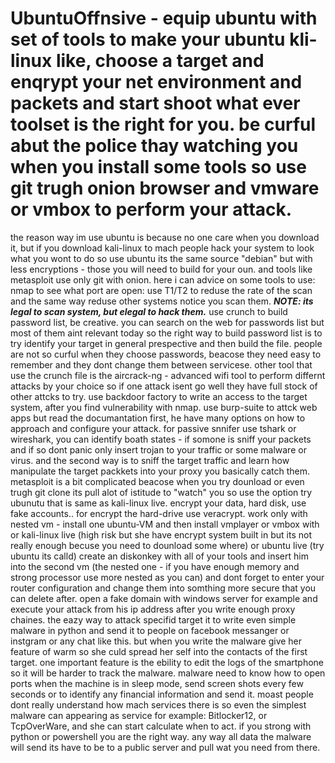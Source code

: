 # UbuntuOffnsive - equip ubuntu with set of tools to make your ubuntu kli-linux like, choose a target and enqrypt your net environment and packets and start shoot what ever toolset is the right for you. be curful abut the police thay watching you when you install some tools so use git trugh onion browser and vmware or vmbox to perform your attack. 
the reason way im use ubuntu is because no one care when you download it, but if you download kali-linux to mach people hack your system to look what you wont to do so use ubuntu its the same source "debian" but with less encryptions - those you will need to build for your oun. 
and tools like metasploit use only git with onion.
here i can advice on some tools to use: nmap to see what port are open: use T1/T2 to reduse the rate of the scan and the same way reduse other systems notice you scan them. ***NOTE: its legal to scan system, but elegal to hack them.***
use crunch to build password list, be creative. you can search on the web for passwords list but most of them aint relevant today so the right way to build password list is to try identify your target in general prespective and then build the file. people are not so curful when they choose passwords, beacose they need easy to remember and they dont change them between servicese.
other tool that use the crunch file is the aircrack-ng - advanced wifi tool to perform differnt attacks by your choice so if one attack isent go well they have full stock of other attcks to try. 
use backdoor factory to write an access to the target system, after you find vulnerability with nmap.
use burp-suite to attck web apps but read the documantation first, he have many options on how to approach and configure your attack.
for passive snnifer use tshark or wireshark, you can identify boath states - if somone is sniff your packets and if so dont panic only insert trojan to your traffic or some malware or virus. and the second way is to sniff the target traffic and learn how manipulate the target packkets into your proxy you basically catch them.
metasploit is a bit complicated beacose when you try dounload or even trugh git clone its pull alot of istitude to "watch" you so use the option try ubunutu that is same as kali-linux live. encrypt your data, hard disk, use fake accounts.. for encrypt the hard-drive use veracrypt. 
work only with nested vm - install one ubuntu-VM and then install vmplayer or vmbox with or kali-linux live (high risk but she have encrypt system built in but its not really enough becuse you need to dounload some where) or ubuntu live (try ubuntu its calld) create an diskonkey with all of your tools and insert him into the second vm (the nested one - if you have enough memory and strong processor use more nested as you can) and dont forget to enter your router configuration and change them into somthing more secure that you can delete after. open a fake domain with windows server for example and execute your attack from his ip address after you write enough proxy chaines. 
the eazy way to attack specifid target it to write even simple malware in python and send it to people on facebook messanger or instgram or any chat like this. 
but when you write the malware give her feature of warm so she culd spread her self into the contacts of the first target. 
one important feature is the ebility to edit the logs of the smartphone so it will be harder to track the malware.
malware need to know how to open ports when the machine is in sleep mode, send screen shots every few seconds or to identify any financial information and send it.
moast people dont really understand how mach services there is so even the simplest malware can appearing as service for example: Bitlocker12, or TcpOverWare, and she can start calculate when to act.
if you strong with python or powershell you are the right way. 
any way all data the malware will send its have to be to a public server and pull wat you need from there.
